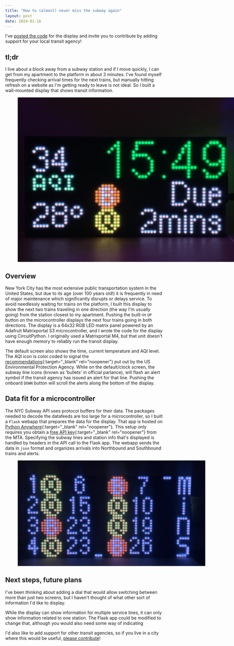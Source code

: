 ```yaml
---
title: "How to (almost) never miss the subway again"
layout: post
date: 2024-01-16
---
```

I've [posted the code](https://github.com/benarnav/arrivals-board) for the display and invite you to contribute by adding support for your local transit agency!

## tl;dr
I live about a block away from a subway station and if I move quickly, I can get from my apartment to the platform in about 3 minutes. I've found myself frequently checking arrival times for the next trains, but manually hitting refresh on a website as I'm getting ready to leave is not ideal. So I built a wall-mounted display that shows transit information.
<figure style="text-align: center;">
    <img style="max-width: 700px;" src="/assets/img/arrivals_default.jpeg" alt="default screen for arrivals display" />
  <figcaption></figcaption>
</figure>

## Overview

New York City has the most extensive public transportation system in the United States, but due to its age (over 100 years old!) it is frequently in need of major maintenance which significantly disrupts or delays service. To avoid needlessly waiting for trains on the platform, I built this display to show the next two trains traveling in one direction (the way I'm usually going) from the station closest to my apartment. Pushing the built-in `UP` button on the microcontroller displays the next four trains going in both directions. The display is a 64x32 RGB LED matrix panel powered by an Adafruit Matrixportal S3 microcontroller, and I wrote the code for the display using CircuitPython. I originally used a Matrixportal M4, but that unit doesn't have enough memory to reliably run the transit display.

The default screen also shows the time, current temperature and AQI level. The AQI icon is color coded to signal the [recommendations](https://www.airnow.gov){:target="_blank" rel="noopener"} put out by the US Environmental Protection Agency. While on the default/clock screen, the subway line icons (known as 'bullets' in official parlance), will flash an alert symbol if the transit agency has issued an alert for that line. Pushing the onboard `DOWN` button will scroll the alerts along the bottom of the display.

## Data fit for a microcontroller
The NYC Subway API uses protocol buffers for their data. The packages needed to decode the datafeeds are too large for a microcontroller, so I built a `Flask` webapp that prepares the data for the display. That app is hosted on [Python Anywhere](www.pythonanywhere.com){:target="_blank" rel="noopener"}. This setup only requires you obtain a [free API key](https://new.mta.info/developers){:target="_blank" rel="noopener"} from the MTA. Specifying the subway lines and station info that's displayed is handled by headers in the API call to the Flask app. The webapp sends the data in `json` format and organizes arrivals into Northbound and Southbound trains and alerts.  

<figure style="text-align: center;">
    <img style="max-width: 700px;" src="/assets/img/arrivals_board.gif" alt="expanded arrivals screen" />
  <figcaption></figcaption>
</figure>

## Next steps, future plans
I've been thinking about adding a dial that would allow switching between more than just two screens, but I haven't thought of what other sort of information I'd like to display.

While the display can show information for multiple service lines, it can only show information related to one station. The Flask app could be modified to change that, although you would also need some way of indicating 

I'd also like to add support for other transit agencies, so if you live in a city where this would be useful, [please contribute](https://github.com/benarnav/arrivals-board)!